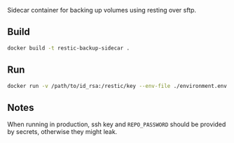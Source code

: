 Sidecar container for backing up volumes using resting over sftp.

## Build

```bash
docker build -t restic-backup-sidecar .
```

## Run

```bash
docker run -v /path/to/id_rsa:/restic/key --env-file ./environment.env restic-backup-sidecar
```

## Notes

When running in production, ssh key and `REPO_PASSWORD` should be provided by secrets, otherwise they might leak.